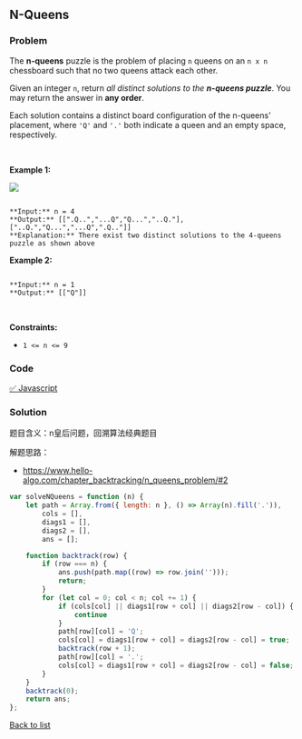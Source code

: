 N-Queens
---
### Problem
The **n-queens** puzzle is the problem of placing `n` queens on an `n x n` chessboard such that no two queens attack each other.


Given an integer `n`, return *all distinct solutions to the **n-queens puzzle***. You may return the answer in **any order**.


Each solution contains a distinct board configuration of the n-queens' placement, where `'Q'` and `'.'` both indicate a queen and an empty space, respectively.


 


**Example 1:**


![](https://assets.leetcode.com/uploads/2020/11/13/queens.jpg)

```

**Input:** n = 4
**Output:** [[".Q..","...Q","Q...","..Q."],["..Q.","Q...","...Q",".Q.."]]
**Explanation:** There exist two distinct solutions to the 4-queens puzzle as shown above

```

**Example 2:**



```

**Input:** n = 1
**Output:** [["Q"]]

```

 


**Constraints:**


* `1 <= n <= 9`

### Code
[✅ Javascript](./solution.js)
### Solution
题目含义：n皇后问题，回溯算法经典题目

解题思路：
- https://www.hello-algo.com/chapter_backtracking/n_queens_problem/#2

```javascript
var solveNQueens = function (n) {
    let path = Array.from({ length: n }, () => Array(n).fill('.')),
        cols = [],
        diags1 = [],
        diags2 = [],
        ans = [];

    function backtrack(row) {
        if (row === n) {
            ans.push(path.map((row) => row.join('')));
            return;
        }
        for (let col = 0; col < n; col += 1) {
            if (cols[col] || diags1[row + col] || diags2[row - col]) {
                continue
            }
            path[row][col] = 'Q';
            cols[col] = diags1[row + col] = diags2[row - col] = true;
            backtrack(row + 1);
            path[row][col] = '.';
            cols[col] = diags1[row + col] = diags2[row - col] = false;
        }
    }
    backtrack(0);
    return ans;
};
```

[Back to list](../README.md)
